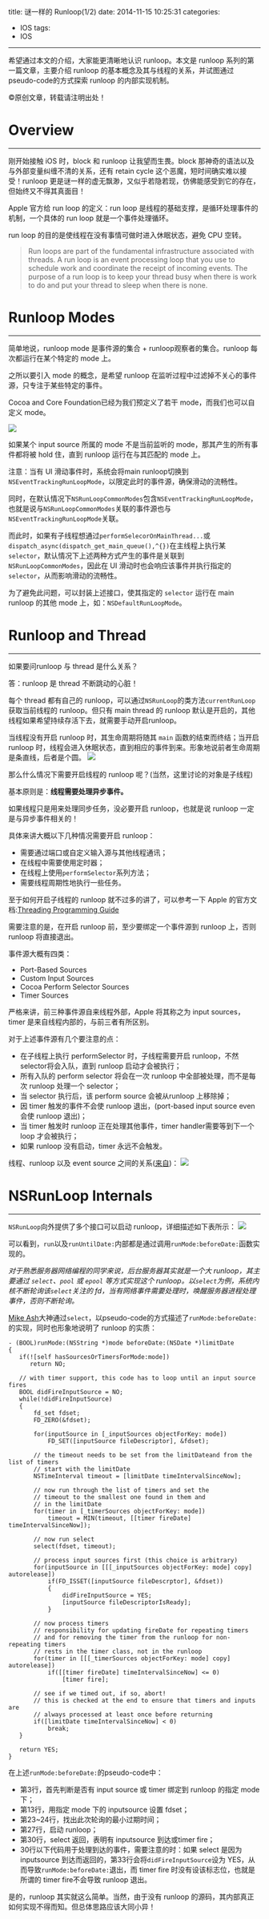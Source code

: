 title: 谜一样的 Runloop(1/2)
date: 2014-11-15 10:25:31
categories:
- IOS
tags:
- IOS
---
希望通过本文的介绍，大家能更清晰地认识 runloop。本文是 runloop 系列的第一篇文章，主要介绍 runloop 的基本概念及其与线程的关系，并试图通过pseudo-code的方式探索 runloop 的内部实现机制。
<!--more-->
©原创文章，转载请注明出处！

# Overview
_______________

刚开始接触 iOS 时，block 和 runloop 让我望而生畏。block 那神奇的语法以及与外部变量纠缠不清的关系，还有 retain cycle 这个恶魔，短时间确实难以接受！runloop 更是谜一样的虚无飘渺，又似乎若隐若现，仿佛能感受到它的存在，但始终又不得其真面目！

Apple 官方给 run loop 的定义：run loop 是线程的基础支撑，是循环处理事件的机制，一个具体的 run loop 就是一个事件处理循环。

run loop 的目的是使线程在没有事情可做时进入休眠状态，避免 CPU 空转。

> Run loops are part of the fundamental infrastructure associated with threads. A run loop is an event processing loop that you use to schedule work and coordinate the receipt of incoming events. The purpose of a run loop is to keep your thread busy when there is work to do and put your thread to sleep when there is none.

# Runloop Modes
_______________

简单地说，runloop mode 是事件源的集合 + runloop观察者的集合。runloop 每次都运行在某个特定的 mode 上。

之所以要引入 mode 的概念，是希望 runloop 在监听过程中过滤掉不关心的事件源，只专注于某些特定的事件。

Cocoa and Core Foundation已经为我们预定义了若干 mode，而我们也可以自定义 mode。

![](/img/Predefinedrunloopmodes.png)

如果某个 input source 所属的 mode 不是当前监听的 mode，那其产生的所有事件都将被 hold 住，直到 runloop 运行在与其匹配的 mode 上。

注意：当有 UI 滑动事件时，系统会将main runloop切换到`NSEventTrackingRunLoopMode`，以限定此时的事件源，确保滑动的流畅性。

同时，在默认情况下`NSRunLoopCommonModes`包含`NSEventTrackingRunLoopMode`，也就是说与`NSRunLoopCommonModes`关联的事件源也与`NSEventTrackingRunLoopMode`关联。

而此时，如果有子线程想通过`performSelecorOnMainThread...`或`dispatch_async(dispatch_get_main_queue(),^{})`在主线程上执行某 `selector`，默认情况下上述两种方式产生的事件是关联到`NSRunLoopCommonModes`，因此在 UI 滑动时也会响应该事件并执行指定的 `selector`，从而影响滑动的流畅性。

为了避免此问题，可以封装上述接口，使其指定的 `selector` 运行在 main runloop 的其他 mode 上，如：`NSDefaultRunLoopMode`。


# Runloop and Thread
_______________

如果要问runloop 与 thread 是什么关系？

答：runloop 是 thread 不断跳动的心脏！

每个 thread 都有自己的 runloop，可以通过`NSRunLoop`的类方法`currentRunLoop`获取当前线程的 runloop。但只有 main thread 的 runloop 默认是开启的，其他线程如果希望持续存活下去，就需要手动开启runloop。

当线程没有开启 runloop 时，其生命周期将随其 `main` 函数的结束而终结；当开启 runloop 时，线程会进入休眠状态，直到相应的事件到来。形象地说前者生命周期是条直线，后者是个圆。
![](/img/threadandrunloop.png)

那么什么情况下需要开启线程的 runloop 呢？(当然，这里讨论的对象是子线程)

基本原则是：**线程需要处理异步事件。**

如果线程只是用来处理同步任务，没必要开启 runloop，也就是说 runloop 一定是与异步事件相关的！

具体来讲大概以下几种情况需要开启 runloop：
+ 需要通过端口或自定义输入源与其他线程通讯；
+ 在线程中需要使用定时器；
+ 在线程上使用`performSelector`系列方法；
+ 需要线程周期性地执行一些任务。

至于如何开启子线程的 runloop 就不过多的讲了，可以参考一下 Apple 的官方文档:[Threading Programming Guide](https://developer.apple.com/library/ios/documentation/Cocoa/Conceptual/Multithreading/RunLoopManagement/RunLoopManagement.html)

需要注意的是，在开启 runloop 前，至少要绑定一个事件源到 runloop 上，否则 runloop 将直接退出。

事件源大概有四类：
+ Port-Based Sources
+ Custom Input Sources
+ Cocoa Perform Selector Sources
+ Timer Sources

严格来讲，前三种事件源自来线程外部，Apple 将其称之为 input sources，timer 是来自线程内部的，与前三者有所区别。

对于上述事件源有几个要注意的点：
+ 在子线程上执行 performSelector 时，子线程需要开启 runloop，不然selector将会入队，直到 runloop 启动才会被执行；
+ 所有入队的 perform selector 将会在一次 runloop 中全部被处理，而不是每次 runloop 处理一个 selector；
+ 当 selector 执行后，该 perform source 会被从runloop 上移除掉；
+ 因 timer 触发的事件不会使 runloop 退出，(port-based input source even会使 runloop 退出)；
+ 当 timer 触发时 runloop 正在处理其他事件，timer handler需要等到下一个 loop 才会被执行；
+ 如果 runloop 没有启动，timer 永远不会触发。

线程、runloop 以及 event source 之间的关系([来自](https://developer.apple.com/library/ios/documentation/Cocoa/Conceptual/Multithreading/RunLoopManagement/RunLoopManagement.html))：
![](/img/threadrunloopsource.png)

# NSRunLoop Internals
_______________

`NSRunLoop`向外提供了多个接口可以启动 runloop，详细描述如下表所示：
![](/img/runmethodsofrunloop.png)

可以看到，`run`以及`runUntilDate:`内部都是通过调用`runMode:beforeDate:`函数实现的。

_对于熟悉服务器网络编程的同学来说，后台服务器其实就是一个大 runloop，其主要通过 `select`、`pool` 或 `epool` 等方式实现这个 runloop。以`select`为例，系统内核不断轮询该`select`关注的 fd，当有网络事件需要处理时，唤醒服务器进程处理事件，否则不断轮询。_

[Mike Ash](https://mikeash.com/pyblog/friday-qa-2010-01-01-nsrunloop-internals.html)大神通过`select`，以pseudo-code的方式描述了`runMode:beforeDate:`的实现，同时也形象地说明了 runloop 的实质：

```runMode:beforeDate:
- (BOOL)runMode:(NSString *)mode beforeDate:(NSDate *)limitDate
{
   if(![self hasSourcesOrTimersForMode:mode])
      return NO;
        
   // with timer support, this code has to loop until an input source fires
   BOOL didFireInputSource = NO;
   while(!didFireInputSource)
   {
       fd_set fdset;
       FD_ZERO(&fdset);
       
       for(inputSource in [_inputSources objectForKey: mode])
           FD_SET([inputSource fileDescriptor], &fdset);
       
       // the timeout needs to be set from the limitDateand from the list of timers
       // start with the limitDate
       NSTimeInterval timeout = [limitDate timeIntervalSinceNow];
       
       // now run through the list of timers and set the
       // timeout to the smallest one found in them and
       // in the limitDate
       for(timer in [_timerSources objectForKey: mode])
           timeout = MIN(timeout, [[timer fireDate] timeIntervalSinceNow]);
       
       // now run select
       select(fdset, timeout);
       
       // process input sources first (this choice is arbitrary)
       for(inputSource in [[[_inputSources objectForKey: mode] copy] autorelease])
           if(FD_ISSET([inputSource fileDescrptor], &fdset))
           {
               didFireInputSource = YES;
               [inputSource fileDescriptorIsReady];
           }
       
       // now process timers
       // responsibility for updating fireDate for repeating timers
       // and for removing the timer from the runloop for non-repeating timers
       // rests in the timer class, not in the runloop
       for(timer in [[[_timerSources objectForKey: mode] copy] autorelease])
           if([[timer fireDate] timeIntervalSinceNow] <= 0)
               [timer fire];
       
       // see if we timed out, if so, abort!
       // this is checked at the end to ensure that timers and inputs are
       // always processed at least once before returning
       if([limitDate timeIntervalSinceNow] < 0)
           break;
   }
   
   return YES;
}
```

在上述`runMode:beforeDate:`的pseudo-code中：

+ 第3行，首先判断是否有 input source 或 timer 绑定到 runloop 的指定 mode 下；
+ 第13行，用指定 mode 下的 inputsource 设置 fdset；
+ 第23~24行，找出此次轮询的最小过期时间；
+ 第27行，启动 runloop；
+ 第30行，select 返回，表明有 inputsource 到达或timer fire；
+ 30行以下代码用于处理到达的事件，需要注意的时：如果 select 是因为 inputsource 到达而返回的，第33行会将`didFireInputSource`设为 YES，从而导致`runMode:beforeDate:`退出，而 timer fire 时没有设该标志位，也就是所谓的 timer fire不会导致 runloop 退出。


是的，runloop 其实就这么简单。当然，由于没有 runloop 的源码，其内部真正如何实现不得而知。但总体思路应该大同小异！